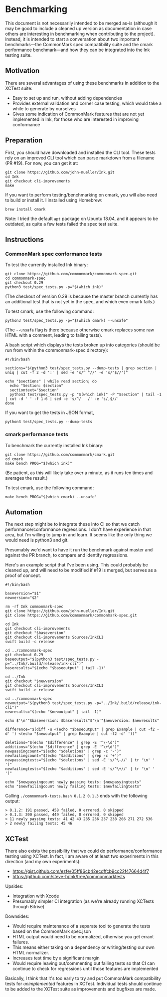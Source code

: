# Benchmarking

This document is not necessarily intended to be merged as-is (although it may be good to include a cleaned up version as documentation in case others are interesting in benchmarking when contributing to the project). Instead, it is intended to start a conversation about two important benchmarks—the CommonMark spec compatibility suite and the cmark performance benchmark—and how they can be integrated into the Ink testing suite.

## Motivation

There are several advantages of using these benchmarks in addition to the XCTest suite:

* Easy to set up and run, without adding dependencies
* Provides external validation and corner case testing, which would take a while to generate by ourselves
* Gives some indication of CommonMark features that are not yet implemented in Ink, for those who are interested in improving conformance

## Preparation

First, you should have downloaded and installed the CLI tool. These tests rely on an improved CLI tool which can parse markdown from a filename (PR #19). For now, you can get it at:

```
git clone https://github.com/john-mueller/Ink.git
cd Ink
git checkout cli-improvements
make
```

If you want to perform testing/benchmarking on cmark, you will also need to build or install it. I installed using Homebrew:

```
brew install cmark
```

Note: I tried the default `apt` package on Ubuntu 18.04, and it appears to be outdated, as quite a few tests failed the spec test suite.

## Instructions

### CommonMark spec conformance tests

To test the currently installed Ink binary:

```
git clone https://github.com/commonmark/commonmark-spec.git
cd commonmark-spec
git checkout 0.29
python3 test/spec_tests.py -p="$(which ink)"
```

(The checkout of version 0.29 is because the master branch currently has an additional test that is not yet in the spec, and which even cmark fails.)

To test cmark, use the following command:

```
python3 test/spec_tests.py -p="$(which cmark) --unsafe"
```

(The `--unsafe` flag is there because otherwise cmark replaces some raw HTML with a comment, leading to failing tests).

A bash script which displays the tests broken up into categories (should be run from within the commonmark-spec directory):

```
#!/bin/bash

sections="$(python3 test/spec_tests.py --dump-tests | grep section | uniq | cut -f 2 -d ':' | sed -e 's/^ "//' -e 's/"$//')"

echo "$sections" | while read section; do
  echo "Section: $section"
  sectiontext="$section"
  python3 test/spec_tests.py -p "$(which ink)" -P "$section" | tail -1 | cut -d ' ' -f 1-6 | sed -e 's/^/   /' -e 's/,$//'
done
```

If you want to get the tests in JSON format, 

```
python3 test/spec_tests.py --dump-tests
```

### cmark performance tests

To benchmark the currently installed Ink binary:

```
git clone https://github.com/commonmark/cmark.git
cd cmark
make bench PROG="$(which ink)"
```

(Be patient, as this will likely take over a minute, as it runs ten times and averages the result.)

To test cmark, use the following command:

```
make bench PROG="$(which cmark) --unsafe"
```

## Automation

The next step might be to integrate these into CI so that we catch performance/conformance regressions. I don't have experience in that area, but I'm willing to jump in and learn. It seems like the only thing we would need is python3 and git.

Presumably we'd want to have it run the benchmark against master and against the PR branch, to compare and identify regressions.

Here's an example script that I've been using. This could probably be cleaned up, and will need to be modified if #19 is merged, but serves as a proof of concept.

```
#!/bin/bash

baseversion="$1"
newversion="$2"

rm -rf Ink commonmark-spec
git clone https://github.com/john-mueller/Ink.git
git clone https://github.com/commonmark/commonmark-spec.git

cd Ink
git checkout cli-improvements
git checkout "$baseversion"
git checkout cli-improvements Sources/InkCLI
swift build -c release

cd ../commonmark-spec
git checkout 0.29
baseoutput="$(python3 test/spec_tests.py -p="../Ink/.build/release/ink-cli")"
baseresults="$(echo "$baseoutput" | tail -1)"

cd ../Ink
git checkout "$newversion"
git checkout cli-improvements Sources/InkCLI
swift build -c release

cd ../commonmark-spec
newoutput="$(python3 test/spec_tests.py -p="../Ink/.build/release/ink-cli")"
newresults="$(echo "$newoutput" | tail -1)"

echo $'\n'"$baseversion: $baseresults"$'\n'"$newversion: $newresults"

difference="$(diff -u <(echo "$baseoutput" | grep Example | cut -f2 -d' ') <(echo "$newoutput" | grep Example | cut -f2 -d' '))"

deletions="$(echo "$difference" | grep -E '^\-\d')"
additions="$(echo "$difference" | grep -E '^\+\d')"
newpassingcount="$(echo "$deletions" | grep -c '-')"
newfailingcount="$(echo "$additions" | grep -c '+')"
newpassingtests="$(echo "$deletions" | sed -E 's/^\-//' | tr '\n' ' ')"
newfailingtests="$(echo "$additions" | sed -E 's/^\+//' | tr '\n' ' ')"

echo "$newpassingcount newly passing tests: $newpassingtests"
echo "$newfailingcount newly failing tests: $newfailingtests"
```

Calling `./commonmark-tests.bash 0.1.2 0.1.3` ends with the following output:

```
> 0.1.2: 191 passed, 458 failed, 0 errored, 0 skipped
> 0.1.3: 200 passed, 449 failed, 0 errored, 0 skipped
> 11 newly passing tests: 41 42 43 235 236 237 238 266 271 272 536 
> 2 newly failing tests: 45 46 
```

## XCTest

There also exists the possibility that we could do performance/conformance testing using XCTest. In fact, I am aware of at least two experiments in this direction (and my own experiments):

* <https://gist.github.com/ezfe/05ff86cb42ecdffcb9cc22f47664d4f7>
* <https://github.com/steve-h/Ink/tree/commonmarktests>

Upsides:

* Integration with Xcode
* Presumably simpler CI integration (as we're already running XCTests through Bitrise)

Downsides:

* Would require maintenance of a separate tool to generate the tests based on the CommonMark spec.json
* HTML output would need to be normalized, otherwise you get errant failures.
* This means either taking on a dependency or writing/testing our own HTML normalizer.
* Increases test time by a significant margin
* Would require leaving out/commenting out failing tests so that CI can continue to check for regressions until those features are implemented

Basically, I think that it's too early to try and put CommonMark compatibility tests for *unimplemented* features in XCTest. Individual tests should continue to be added to the XCTest suite as improvements and bugfixes are made.